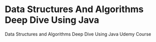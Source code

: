 # Data Structures And Algorithms Deep Dive Using Java
Data Structures and Algorithms Deep Dive Using Java Udemy Course
